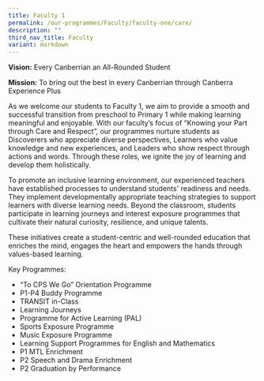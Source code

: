 ```yaml
---
title: Faculty 1
permalink: /our-programmes/Faculty/faculty-one/care/
description: ""
third_nav_title: Faculty
variant: markdown
---
```

**Vision:** Every Canberrian an All-Rounded Student

**Mission:** To bring out the best in every Canberrian through Canberra Experience Plus

As we welcome our students to Faculty 1, we aim to provide a smooth and successful transition from preschool to Primary 1 while making learning meaningful and enjoyable. With our faculty’s focus of “Knowing your Part through Care and Respect”, our programmes nurture students as Discoverers who appreciate diverse perspectives, Learners who value knowledge and new experiences, and Leaders who show respect through actions and words. Through these roles, we ignite the joy of learning and develop them holistically.

To promote an inclusive learning environment, our experienced teachers have established processes to understand students' readiness and needs. They implement developmentally appropriate teaching strategies to support learners with diverse learning needs. Beyond the classroom, students participate in learning journeys and interest exposure programmes that cultivate their natural curiosity, resilience, and unique talents.

These initiatives create a student-centric and well-rounded education that enriches the mind, engages the heart and empowers the hands through values-based learning.

Key Programmes:

* “To CPS We Go” Orientation Programme
* P1-P4 Buddy Programme 
* TRANSIT in-Class
* Learning Journeys
* Programme for Active Learning (PAL)
* Sports Exposure Programme
* Music Exposure Programme
* Learning Support Programmes for English and Mathematics
* P1 MTL Enrichment
* P2 Speech and Drama Enrichment
* P2 Graduation by Performance
